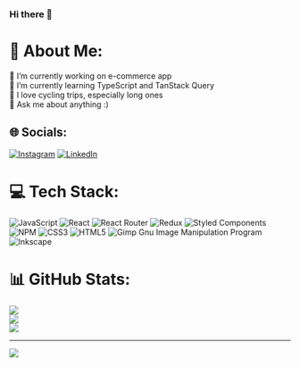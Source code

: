 ### Hi there 👋

# 💫 About Me:
🔭 I’m currently working on e-commerce app<br>🌱 I’m currently learning TypeScript and TanStack Query<br>🚴 I love cycling trips, especially long ones<br>💬 Ask me about anything :)


## 🌐 Socials:
[![Instagram](https://img.shields.io/badge/Instagram-%23E4405F.svg?logo=Instagram&logoColor=white)](https://instagram.com/luki.kol) [![LinkedIn](https://img.shields.io/badge/LinkedIn-%230077B5.svg?logo=linkedin&logoColor=white)](https://linkedin.com/in/lkkolosowski) 

# 💻 Tech Stack:
![JavaScript](https://img.shields.io/badge/javascript-%23323330.svg?style=for-the-badge&logo=javascript&logoColor=%23F7DF1E) ![React](https://img.shields.io/badge/react-%2320232a.svg?style=for-the-badge&logo=react&logoColor=%2361DAFB) ![React Router](https://img.shields.io/badge/React_Router-CA4245?style=for-the-badge&logo=react-router&logoColor=white) ![Redux](https://img.shields.io/badge/redux-%23593d88.svg?style=for-the-badge&logo=redux&logoColor=white) ![Styled Components](https://img.shields.io/badge/styled--components-DB7093?style=for-the-badge&logo=styled-components&logoColor=white) ![NPM](https://img.shields.io/badge/NPM-%23000000.svg?style=for-the-badge&logo=npm&logoColor=white) ![CSS3](https://img.shields.io/badge/css3-%231572B6.svg?style=for-the-badge&logo=css3&logoColor=white) ![HTML5](https://img.shields.io/badge/html5-%23E34F26.svg?style=for-the-badge&logo=html5&logoColor=white) ![Gimp Gnu Image Manipulation Program](https://img.shields.io/badge/Gimp-657D8B?style=for-the-badge&logo=gimp&logoColor=FFFFFF) ![Inkscape](https://img.shields.io/badge/Inkscape-e0e0e0?style=for-the-badge&logo=inkscape&logoColor=080A13)
# 📊 GitHub Stats:
![](https://github-readme-stats.vercel.app/api?username=lkkolosowski&theme=default&hide_border=true&include_all_commits=false&count_private=true)<br/>
![](https://github-readme-streak-stats.herokuapp.com/?user=lkkolosowski&theme=default&hide_border=true)<br/>
![](https://github-readme-stats.vercel.app/api/top-langs/?username=lkkolosowski&theme=default&hide_border=true&include_all_commits=false&count_private=true&layout=compact)

---
[![](https://visitcount.itsvg.in/api?id=lkkolosowski&icon=4&color=1)](https://visitcount.itsvg.in)

<!-- Proudly created with GPRM ( https://gprm.itsvg.in ) -->

<!--
**lkkolosowski/lkkolosowski** is a ✨ _special_ ✨ repository because its `README.md` (this file) appears on your GitHub profile.

Here are some ideas to get you started:

- 🔭 I’m currently working on ...
- 🌱 I’m currently learning ...
- 👯 I’m looking to collaborate on ...
- 🤔 I’m looking for help with ...
- 💬 Ask me about ...
- 📫 How to reach me: ...
- 😄 Pronouns: ...
- ⚡ Fun fact: ...
-->
